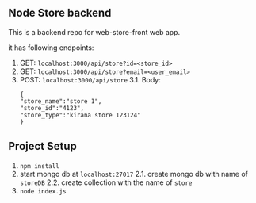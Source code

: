 ## Node Store backend
This is a backend repo for web-store-front web app.


it has following endpoints:

1. GET: `localhost:3000/api/store?id=<store_id>`
2. GET: `localhost:3000/api/store?email=<user_email>`
3. POST: `localhost:3000/api/store`
    3.1. Body: 
    ```
    {
    "store_name":"store 1",
    "store_id":"4123",
    "store_type":"kirana store 123124"
    }
    ``` 


## Project Setup
1. `npm install`
2. start mongo db at `localhost:27017`
    2.1. create mongo db with name of `storeDB`
    2.2. create collection with the name of `store`
3. `node index.js`
